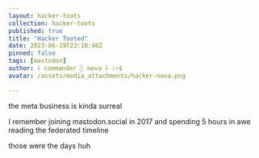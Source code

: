 ```yaml
---
layout: hacker-toots
collection: hacker-toots
published: true
title: "Hacker Tooted"
date: 2023-06-19T23:10:48Z
pinned: false
tags: [mastodon]
author: ⸸ commander ░ nova ⸸ :~$
avatar: /assets/media_attachments/hacker-nova.png

---
```


<p>the meta business is kinda surreal</p><p>I remember joining mastodon.social in 2017 and spending 5 hours in awe reading the federated timeline</p><p>those were the days huh</p>


